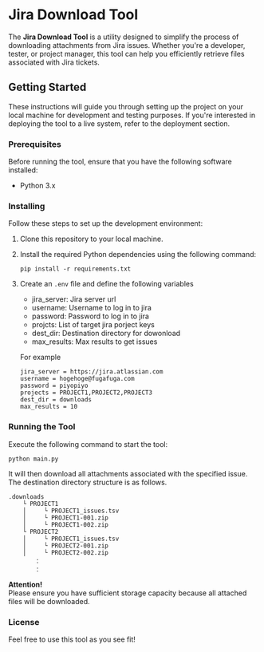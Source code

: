 # Jira Download Tool

The **Jira Download Tool** is a utility designed to simplify the process of downloading attachments from Jira issues. Whether you're a developer, tester, or project manager, this tool can help you efficiently retrieve files associated with Jira tickets.

## Getting Started

These instructions will guide you through setting up the project on your local machine for development and testing purposes. If you're interested in deploying the tool to a live system, refer to the deployment section.

### Prerequisites

Before running the tool, ensure that you have the following software installed:

- Python 3.x

### Installing

Follow these steps to set up the development environment:

1. Clone this repository to your local machine.
2. Install the required Python dependencies using the following command:
   ```
   pip install -r requirements.txt
   ```
3. Create an `.env` file and define the following variables
   - jira_server: Jira server url
   - username: Username to log in to jira
   - password: Password to log in to jira
   - projcts: List of target jira porject keys
   - dest_dir: Destination directory for dowonload
   - max_results: Max results to get issues  
  
   For example  
    ```
    jira_server = https://jira.atlassian.com
    username = hogehoge@fugafuga.com
    password = piyopiyo
    projects = PROJECT1,PROJECT2,PROJECT3
    dest_dir = downloads
    max_results = 10
    ```
### Running the Tool

Execute the following command to start the tool:
```
python main.py
```

It will then download all attachments associated with the specified issue.  
The destination directory structure is as follows.

```
.downloads 
    └ PROJECT1 
    │     └ PROJECT1_issues.tsv
    │     └ PROJECT1-001.zip
    │     └ PROJECT1-002.zip
    └ PROJECT2 
    │     └ PROJECT1_issues.tsv
    │     └ PROJECT2-001.zip
    │     └ PROJECT2-002.zip
    　　：
    　　：
```
**Attention!**  
Please ensure you have sufficient storage capacity because all attached files will be downloaded.


### License

Feel free to use this tool as you see fit! 
